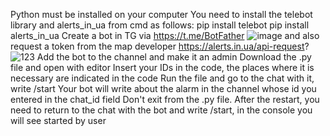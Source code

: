 Python must be installed on your computer
You need to install the telebot library and alerts_in_ua from cmd as follows:
pip install telebot
pip install alerts_in_ua 
Create a bot in TG via https://t.me/BotFather
![image](https://github.com/t0f1x/Alerts-in-ua-bot/assets/80917980/4b4840be-4ce0-48a0-bad7-4df4f2f9ca42)
and also request a token from the map developer https://alerts.in.ua/api-request?
![123](https://github.com/t0f1x/Alerts-in-ua-bot/assets/80917980/ee6dcf96-47bf-4db0-b056-36579b42f69a)
Add the bot to the channel and make it an admin
Download the .py file and open with editor
Insert your IDs in the code, the places where it is necessary are indicated in the code
Run the file and go to the chat with it, write /start
Your bot will write about the alarm in the channel whose id you entered in the chat_id field
Don't exit from the .py file. After the restart, you need to return to the chat with the bot and write /start, in the console you will see started by user

